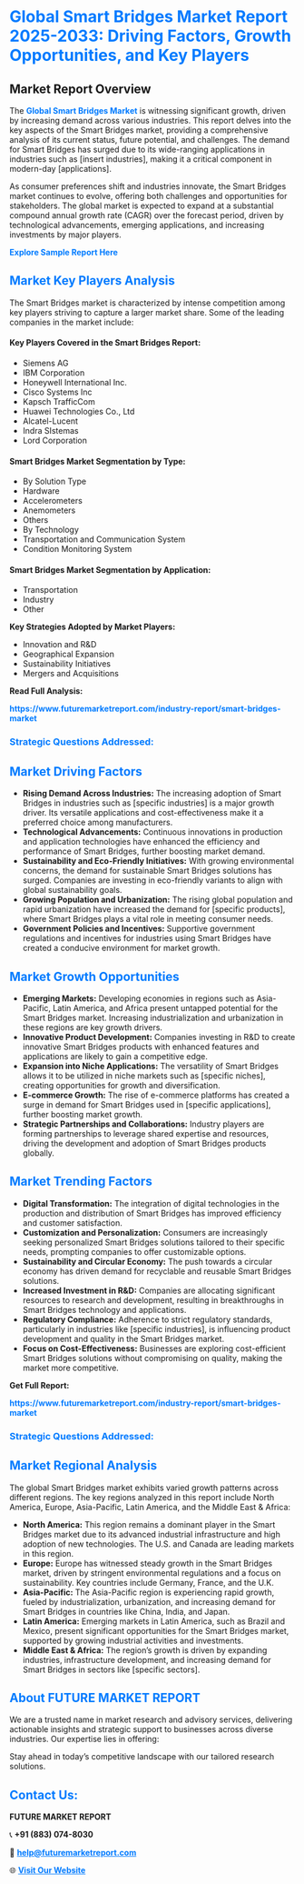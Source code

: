 <h1 style="color: #007BFF;">Global Smart Bridges Market Report 2025-2033: Driving Factors, Growth Opportunities, and Key Players</h1>

<section id="overview">
<h2>Market Report Overview</h2>
<p>The <a href="https://www.futuremarketreport.com/industry-report/smart-bridges-market" style="color: #007BFF; text-decoration: none;"><strong>Global Smart Bridges Market</strong></a> is witnessing significant growth, driven by increasing demand across various industries. This report delves into the key aspects of the Smart Bridges market, providing a comprehensive analysis of its current status, future potential, and challenges. The demand for Smart Bridges has surged due to its wide-ranging applications in industries such as [insert industries], making it a critical component in modern-day [applications].</p>
<p>As consumer preferences shift and industries innovate, the Smart Bridges market continues to evolve, offering both challenges and opportunities for stakeholders. The global market is expected to expand at a substantial compound annual growth rate (CAGR) over the forecast period, driven by technological advancements, emerging applications, and increasing investments by major players.</p>
</section>

<section id="overview">
<p><a href="https://www.futuremarketreport.com/request-sample/reportId=82519" style="color: #007BFF; text-decoration: none;"><strong>Explore Sample Report Here</strong></a></p>
</section>

<section id="key-players">
<h2 style="color: #007BFF;">Market Key Players Analysis</h2>
<p>The Smart Bridges market is characterized by intense competition among key players striving to capture a larger market share. Some of the leading companies in the market include:</p>
<h4>Key Players Covered in the Smart Bridges Report:</h4>
<ul><li>Siemens AG</li><li>IBM Corporation</li><li>Honeywell International Inc.</li><li>Cisco Systems Inc</li><li>Kapsch TrafficCom</li><li>Huawei Technologies Co., Ltd</li><li>Alcatel-Lucent</li><li>Indra SIstemas</li><li>Lord Corporation</li></ul>
<h4>Smart Bridges Market Segmentation by Type:</h4>
<ul><li>By Solution Type</li><li>Hardware</li><li>Accelerometers</li><li>Anemometers</li><li>Others</li><li>By Technology</li><li>Transportation and Communication System</li><li>Condition Monitoring System</li></ul>

<h4>Smart Bridges Market Segmentation by Application:</h4>
<ul><li>Transportation</li><li>Industry</li><li>Other</li></ul>
<p><strong>Key Strategies Adopted by Market Players:</strong></p>
<ul>
<li>Innovation and R&D</li>
<li>Geographical Expansion</li>
<li>Sustainability Initiatives</li>
<li>Mergers and Acquisitions</li>
</ul>
</section>

<section>
<p><strong>Read Full Analysis: </strong></p><a href="https://www.futuremarketreport.com/industry-report/smart-bridges-market" style="color: #007BFF; text-decoration: none;"><strong>https://www.futuremarketreport.com/industry-report/smart-bridges-market</strong></a>
<h3 style="color: #007BFF;">Strategic Questions Addressed:</h3>
</section>

<section id="driving-factors">
<h2 style="color: #007BFF;">Market Driving Factors</h2>
<ul>
<li><strong>Rising Demand Across Industries:</strong> The increasing adoption of Smart Bridges in industries such as [specific industries] is a major growth driver. Its versatile applications and cost-effectiveness make it a preferred choice among manufacturers.</li>
<li><strong>Technological Advancements:</strong> Continuous innovations in production and application technologies have enhanced the efficiency and performance of Smart Bridges, further boosting market demand.</li>
<li><strong>Sustainability and Eco-Friendly Initiatives:</strong> With growing environmental concerns, the demand for sustainable Smart Bridges solutions has surged. Companies are investing in eco-friendly variants to align with global sustainability goals.</li>
<li><strong>Growing Population and Urbanization:</strong> The rising global population and rapid urbanization have increased the demand for [specific products], where Smart Bridges plays a vital role in meeting consumer needs.</li>
<li><strong>Government Policies and Incentives:</strong> Supportive government regulations and incentives for industries using Smart Bridges have created a conducive environment for market growth.</li>
</ul>
</section>

<section id="growth-opportunities">
<h2 style="color: #007BFF;">Market Growth Opportunities</h2>
<ul>
<li><strong>Emerging Markets:</strong> Developing economies in regions such as Asia-Pacific, Latin America, and Africa present untapped potential for the Smart Bridges market. Increasing industrialization and urbanization in these regions are key growth drivers.</li>
<li><strong>Innovative Product Development:</strong> Companies investing in R&D to create innovative Smart Bridges products with enhanced features and applications are likely to gain a competitive edge.</li>
<li><strong>Expansion into Niche Applications:</strong> The versatility of Smart Bridges allows it to be utilized in niche markets such as [specific niches], creating opportunities for growth and diversification.</li>
<li><strong>E-commerce Growth:</strong> The rise of e-commerce platforms has created a surge in demand for Smart Bridges used in [specific applications], further boosting market growth.</li>
<li><strong>Strategic Partnerships and Collaborations:</strong> Industry players are forming partnerships to leverage shared expertise and resources, driving the development and adoption of Smart Bridges products globally.</li>
</ul>
</section>

<section id="trending-factors">
<h2 style="color: #007BFF;">Market Trending Factors</h2>
<ul>
<li><strong>Digital Transformation:</strong> The integration of digital technologies in the production and distribution of Smart Bridges has improved efficiency and customer satisfaction.</li>
<li><strong>Customization and Personalization:</strong> Consumers are increasingly seeking personalized Smart Bridges solutions tailored to their specific needs, prompting companies to offer customizable options.</li>
<li><strong>Sustainability and Circular Economy:</strong> The push towards a circular economy has driven demand for recyclable and reusable Smart Bridges solutions.</li>
<li><strong>Increased Investment in R&D:</strong> Companies are allocating significant resources to research and development, resulting in breakthroughs in Smart Bridges technology and applications.</li>
<li><strong>Regulatory Compliance:</strong> Adherence to strict regulatory standards, particularly in industries like [specific industries], is influencing product development and quality in the Smart Bridges market.</li>
<li><strong>Focus on Cost-Effectiveness:</strong> Businesses are exploring cost-efficient Smart Bridges solutions without compromising on quality, making the market more competitive.</li>
</ul>
</section>

<section>
<p><strong>Get Full Report: </strong></p><a href="https://www.futuremarketreport.com/industry-report/smart-bridges-market" style="color: #007BFF; text-decoration: none;"><strong>https://www.futuremarketreport.com/industry-report/smart-bridges-market</strong></a>
<h3 style="color: #007BFF;">Strategic Questions Addressed:</h3>
</section>


<section id="regional-analysis">
<h2 style="color: #007BFF;">Market Regional Analysis</h2>
<p>The global Smart Bridges market exhibits varied growth patterns across different regions. The key regions analyzed in this report include North America, Europe, Asia-Pacific, Latin America, and the Middle East & Africa:</p>
<ul>
<li><strong>North America:</strong> This region remains a dominant player in the Smart Bridges market due to its advanced industrial infrastructure and high adoption of new technologies. The U.S. and Canada are leading markets in this region.</li>
<li><strong>Europe:</strong> Europe has witnessed steady growth in the Smart Bridges market, driven by stringent environmental regulations and a focus on sustainability. Key countries include Germany, France, and the U.K.</li>
<li><strong>Asia-Pacific:</strong> The Asia-Pacific region is experiencing rapid growth, fueled by industrialization, urbanization, and increasing demand for Smart Bridges in countries like China, India, and Japan.</li>
<li><strong>Latin America:</strong> Emerging markets in Latin America, such as Brazil and Mexico, present significant opportunities for the Smart Bridges market, supported by growing industrial activities and investments.</li>
<li><strong>Middle East & Africa:</strong> The region’s growth is driven by expanding industries, infrastructure development, and increasing demand for Smart Bridges in sectors like [specific sectors].</li>
</ul>
</section>

<footer>
<h2 style="color: #007BFF;">About FUTURE MARKET REPORT</h2>
<p>We are a trusted name in market research and advisory services, delivering actionable insights and strategic support to businesses across diverse industries. Our expertise lies in offering:</p>

<p>Stay ahead in today’s competitive landscape with our tailored research solutions.</p>

<h2 style="color: #007BFF;">Contact Us:</h2>
<p><strong>FUTURE MARKET REPORT</strong></p>
<p>📞 <strong>+91 (883) 074-8030</strong></p>
<p>📧 <strong><a href="mailto:help@futuremarketreport.com" style="color: #007BFF;">help@futuremarketreport.com</a></strong></p>
<p>🌐 <strong><a href="https://www.futuremarketreport.com/" style="color: #007BFF;">Visit Our Website</a></strong></p>
</footer>